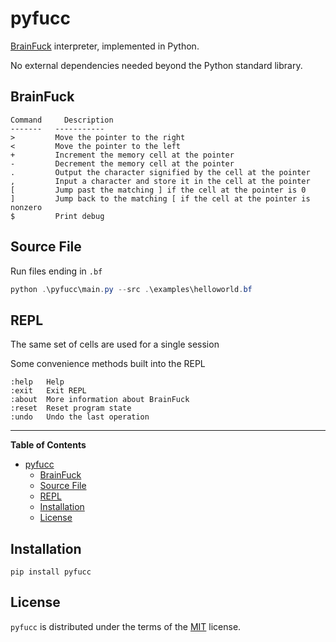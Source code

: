 # pyfucc

[BrainFuck](https://esolangs.org/wiki/Brainfuck) interpreter, implemented in Python.

No external dependencies needed beyond the Python standard library.

## BrainFuck

```
Command 	Description
-------   -----------
> 	      Move the pointer to the right
< 	      Move the pointer to the left
+ 	      Increment the memory cell at the pointer
- 	      Decrement the memory cell at the pointer
. 	      Output the character signified by the cell at the pointer
, 	      Input a character and store it in the cell at the pointer
[ 	      Jump past the matching ] if the cell at the pointer is 0
] 	      Jump back to the matching [ if the cell at the pointer is nonzero
$         Print debug
```

## Source File

Run files ending in `.bf`

```powershell
python .\pyfucc\main.py --src .\examples\helloworld.bf
```

## REPL

The same set of cells are used for a single session

Some convenience methods built into the REPL

```
:help   Help
:exit   Exit REPL
:about  More information about BrainFuck
:reset  Reset program state
:undo   Undo the last operation
```

-----

**Table of Contents**

- [pyfucc](#pyfucc)
  - [BrainFuck](#brainfuck)
  - [Source File](#source-file)
  - [REPL](#repl)
  - [Installation](#installation)
  - [License](#license)

## Installation

```console
pip install pyfucc
```

## License

`pyfucc` is distributed under the terms of the [MIT](https://spdx.org/licenses/MIT.html) license.
